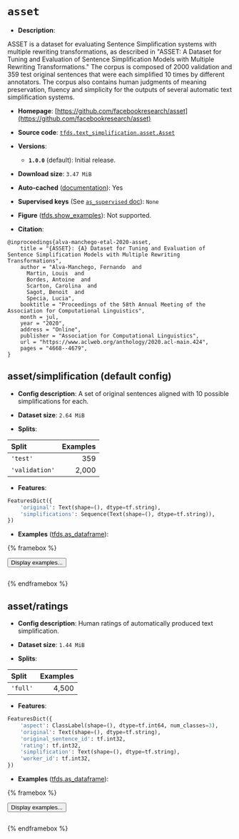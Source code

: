 <div itemscope itemtype="http://schema.org/Dataset">
  <div itemscope itemprop="includedInDataCatalog" itemtype="http://schema.org/DataCatalog">
    <meta itemprop="name" content="TensorFlow Datasets" />
  </div>
  <meta itemprop="name" content="asset" />
  <meta itemprop="description" content="ASSET is a dataset for evaluating Sentence Simplification systems with&#10;multiple rewriting transformations, as described in &quot;ASSET: A Dataset for&#10;Tuning and Evaluation of Sentence Simplification Models with Multiple&#10;Rewriting Transformations.&quot; The corpus is composed of 2000 validation&#10;and 359 test original sentences that were each simplified 10 times by&#10;different annotators. The corpus also contains human judgments of meaning&#10;preservation, fluency and simplicity for the outputs of several automatic&#10;text simplification systems.&#10;&#10;To use this dataset:&#10;&#10;```python&#10;import tensorflow_datasets as tfds&#10;&#10;ds = tfds.load(&#x27;asset&#x27;, split=&#x27;train&#x27;)&#10;for ex in ds.take(4):&#10;  print(ex)&#10;```&#10;&#10;See [the guide](https://www.tensorflow.org/datasets/overview) for more&#10;informations on [tensorflow_datasets](https://www.tensorflow.org/datasets).&#10;&#10;" />
  <meta itemprop="url" content="https://www.tensorflow.org/datasets/catalog/asset" />
  <meta itemprop="sameAs" content="https://github.com/facebookresearch/asset" />
  <meta itemprop="citation" content="@inproceedings{alva-manchego-etal-2020-asset,&#10;    title = &quot;{ASSET}: {A} Dataset for Tuning and Evaluation of Sentence Simplification Models with Multiple Rewriting Transformations&quot;,&#10;    author = &quot;Alva-Manchego, Fernando  and&#10;      Martin, Louis  and&#10;      Bordes, Antoine  and&#10;      Scarton, Carolina  and&#10;      Sagot, Benoit  and&#10;      Specia, Lucia&quot;,&#10;    booktitle = &quot;Proceedings of the 58th Annual Meeting of the Association for Computational Linguistics&quot;,&#10;    month = jul,&#10;    year = &quot;2020&quot;,&#10;    address = &quot;Online&quot;,&#10;    publisher = &quot;Association for Computational Linguistics&quot;,&#10;    url = &quot;https://www.aclweb.org/anthology/2020.acl-main.424&quot;,&#10;    pages = &quot;4668--4679&quot;,&#10;}" />
</div>

# `asset`


*   **Description**:

ASSET is a dataset for evaluating Sentence Simplification systems with multiple
rewriting transformations, as described in "ASSET: A Dataset for Tuning and
Evaluation of Sentence Simplification Models with Multiple Rewriting
Transformations." The corpus is composed of 2000 validation and 359 test
original sentences that were each simplified 10 times by different annotators.
The corpus also contains human judgments of meaning preservation, fluency and
simplicity for the outputs of several automatic text simplification systems.

*   **Homepage**:
    [https://github.com/facebookresearch/asset](https://github.com/facebookresearch/asset)

*   **Source code**:
    [`tfds.text_simplification.asset.Asset`](https://github.com/tensorflow/datasets/tree/master/tensorflow_datasets/text_simplification/asset/asset.py)

*   **Versions**:

    *   **`1.0.0`** (default): Initial release.

*   **Download size**: `3.47 MiB`

*   **Auto-cached**
    ([documentation](https://www.tensorflow.org/datasets/performances#auto-caching)):
    Yes

*   **Supervised keys** (See
    [`as_supervised` doc](https://www.tensorflow.org/datasets/api_docs/python/tfds/load#args)):
    `None`

*   **Figure**
    ([tfds.show_examples](https://www.tensorflow.org/datasets/api_docs/python/tfds/visualization/show_examples)):
    Not supported.

*   **Citation**:

```
@inproceedings{alva-manchego-etal-2020-asset,
    title = "{ASSET}: {A} Dataset for Tuning and Evaluation of Sentence Simplification Models with Multiple Rewriting Transformations",
    author = "Alva-Manchego, Fernando  and
      Martin, Louis  and
      Bordes, Antoine  and
      Scarton, Carolina  and
      Sagot, Benoit  and
      Specia, Lucia",
    booktitle = "Proceedings of the 58th Annual Meeting of the Association for Computational Linguistics",
    month = jul,
    year = "2020",
    address = "Online",
    publisher = "Association for Computational Linguistics",
    url = "https://www.aclweb.org/anthology/2020.acl-main.424",
    pages = "4668--4679",
}
```


## asset/simplification (default config)

*   **Config description**: A set of original sentences aligned with 10 possible
    simplifications for each.

*   **Dataset size**: `2.64 MiB`

*   **Splits**:

Split          | Examples
:------------- | -------:
`'test'`       | 359
`'validation'` | 2,000

*   **Features**:

```python
FeaturesDict({
    'original': Text(shape=(), dtype=tf.string),
    'simplifications': Sequence(Text(shape=(), dtype=tf.string)),
})
```

*   **Examples**
    ([tfds.as_dataframe](https://www.tensorflow.org/datasets/api_docs/python/tfds/as_dataframe)):

<!-- mdformat off(HTML should not be auto-formatted) -->

{% framebox %}

<button id="displaydataframe">Display examples...</button>
<div id="dataframecontent" style="overflow-x:auto"></div>
<script src="https://www.gstatic.com/external_hosted/jquery2.min.js"></script>
<script>
var url = "https://storage.googleapis.com/tfds-data/visualization/dataframe/asset-simplification-1.0.0.html";
$(document).ready(() => {
  $("#displaydataframe").click((event) => {
    // Disable the button after clicking (dataframe loaded only once).
    $("#displaydataframe").prop("disabled", true);

    // Pre-fetch and display the content
    $.get(url, (data) => {
      $("#dataframecontent").html(data);
    }).fail(() => {
      $("#dataframecontent").html(
        'Error loading examples. If the error persist, please open '
        + 'a new issue.'
      );
    });
  });
});
</script>

{% endframebox %}

<!-- mdformat on -->

## asset/ratings

*   **Config description**: Human ratings of automatically produced text
    simplification.

*   **Dataset size**: `1.44 MiB`

*   **Splits**:

Split    | Examples
:------- | -------:
`'full'` | 4,500

*   **Features**:

```python
FeaturesDict({
    'aspect': ClassLabel(shape=(), dtype=tf.int64, num_classes=3),
    'original': Text(shape=(), dtype=tf.string),
    'original_sentence_id': tf.int32,
    'rating': tf.int32,
    'simplification': Text(shape=(), dtype=tf.string),
    'worker_id': tf.int32,
})
```

*   **Examples**
    ([tfds.as_dataframe](https://www.tensorflow.org/datasets/api_docs/python/tfds/as_dataframe)):

<!-- mdformat off(HTML should not be auto-formatted) -->

{% framebox %}

<button id="displaydataframe">Display examples...</button>
<div id="dataframecontent" style="overflow-x:auto"></div>
<script src="https://www.gstatic.com/external_hosted/jquery2.min.js"></script>
<script>
var url = "https://storage.googleapis.com/tfds-data/visualization/dataframe/asset-ratings-1.0.0.html";
$(document).ready(() => {
  $("#displaydataframe").click((event) => {
    // Disable the button after clicking (dataframe loaded only once).
    $("#displaydataframe").prop("disabled", true);

    // Pre-fetch and display the content
    $.get(url, (data) => {
      $("#dataframecontent").html(data);
    }).fail(() => {
      $("#dataframecontent").html(
        'Error loading examples. If the error persist, please open '
        + 'a new issue.'
      );
    });
  });
});
</script>

{% endframebox %}

<!-- mdformat on -->